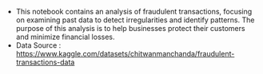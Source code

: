 * This notebook contains an analysis of fraudulent transactions, focusing on examining past data to detect irregularities and identify patterns. The purpose of this analysis is to help businesses protect their customers and minimize financial losses.
 * Data Source : https://www.kaggle.com/datasets/chitwanmanchanda/fraudulent-transactions-data
